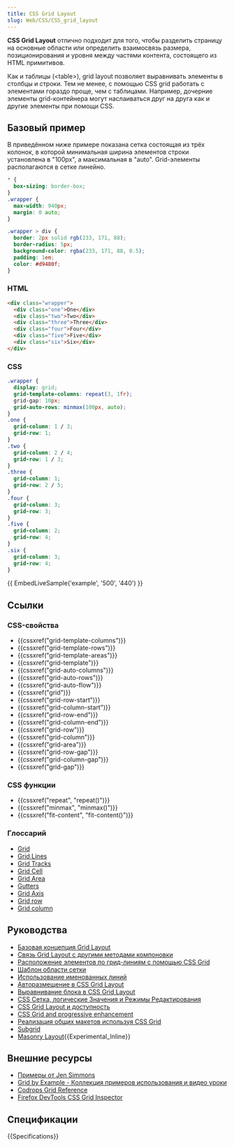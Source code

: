 ```yaml
---
title: CSS Grid Layout
slug: Web/CSS/CSS_grid_layout
---
```


**CSS Grid Layout** отлично подходит для того, чтобы разделить страницу на основные области или определить взаимосвязь размера, позиционирования и уровня между частями контента, состоящего из HTML примитивов.

Как и таблицы (\<table>), grid layout позволяет выравнивать элементы в столбцы и строки. Тем не менее, с помощью CSS grid работать с элементами гораздо проще, чем с таблицами. Например, дочерние элементы grid-контейнера могут наслаиваться друг на друга как и другие элементы при помощи CSS.

## Базовый пример

В приведённом ниже примере показана сетка состоящая из трёх колонок, в которой минимальная ширина элементов строки установлена в "100px", а максимальная в "auto". Grid-элементы располагаются в сетке линейно.

```css hidden
* {
  box-sizing: border-box;
}
.wrapper {
  max-width: 940px;
  margin: 0 auto;
}

.wrapper > div {
  border: 2px solid rgb(233, 171, 88);
  border-radius: 5px;
  background-color: rgba(233, 171, 88, 0.5);
  padding: 1em;
  color: #d9480f;
}
```

### HTML

```html
<div class="wrapper">
  <div class="one">One</div>
  <div class="two">Two</div>
  <div class="three">Three</div>
  <div class="four">Four</div>
  <div class="five">Five</div>
  <div class="six">Six</div>
</div>
```

### CSS

```css
.wrapper {
  display: grid;
  grid-template-columns: repeat(3, 1fr);
  grid-gap: 10px;
  grid-auto-rows: minmax(100px, auto);
}
.one {
  grid-column: 1 / 3;
  grid-row: 1;
}
.two {
  grid-column: 2 / 4;
  grid-row: 1 / 3;
}
.three {
  grid-column: 1;
  grid-row: 2 / 5;
}
.four {
  grid-column: 3;
  grid-row: 3;
}
.five {
  grid-column: 2;
  grid-row: 4;
}
.six {
  grid-column: 3;
  grid-row: 4;
}
```

{{ EmbedLiveSample('example', '500', '440') }}

## Ссылки

### CSS-свойства

- {{cssxref("grid-template-columns")}}
- {{cssxref("grid-template-rows")}}
- {{cssxref("grid-template-areas")}}
- {{cssxref("grid-template")}}
- {{cssxref("grid-auto-columns")}}
- {{cssxref("grid-auto-rows")}}
- {{cssxref("grid-auto-flow")}}
- {{cssxref("grid")}}
- {{cssxref("grid-row-start")}}
- {{cssxref("grid-column-start")}}
- {{cssxref("grid-row-end")}}
- {{cssxref("grid-column-end")}}
- {{cssxref("grid-row")}}
- {{cssxref("grid-column")}}
- {{cssxref("grid-area")}}
- {{cssxref("grid-row-gap")}}
- {{cssxref("grid-column-gap")}}
- {{cssxref("grid-gap")}}

### CSS функции

- {{cssxref("repeat", "repeat()")}}
- {{cssxref("minmax", "minmax()")}}
- {{cssxref("fit-content", "fit-content()")}}

### Глоссарий

- [Grid](/ru/docs/Glossary/Grid)
- [Grid Lines](/ru/docs/Glossary/Grid_Lines)
- [Grid Tracks](/ru/docs/Glossary/Grid_Tracks)
- [Grid Cell](/ru/docs/Glossary/Grid_Cell)
- [Grid Area](/ru/docs/Glossary/Grid_Areas)
- [Gutters](/ru/docs/Glossary/Gutters)
- [Grid Axis](/ru/docs/Glossary/Grid_Axis)
- [Grid row](/ru/docs/Glossary/Grid_Rows)
- [Grid column](/ru/docs/Glossary/Grid_Column)

## Руководства

- [Базовая концепция Grid Layout](/ru/docs/Web/CSS/CSS_Grid_Layout/Basic_Concepts_of_Grid_Layout)
- [Связь Grid Layout с другими методами компоновки](/ru/docs/Web/CSS/CSS_Grid_Layout/Relationship_of_Grid_Layout)
- [Расположение элементов по грид-линиям с помощью CSS Grid](/ru/docs/Web/CSS/CSS_Grid_Layout/Line-based_Placement_with_CSS_Grid)
- [Шаблон области сетки](/ru/docs/Web/CSS/CSS_Grid_Layout/Grid_Template_Areas)
- [Использование именованных линий](/ru/docs/Web/CSS/CSS_Grid_Layout/Layout_using_Named_Grid_Lines)
- [Авторазмещение в CSS Grid Layout](/ru/docs/Web/CSS/CSS_Grid_Layout/Auto-placement_in_CSS_Grid_Layout)
- [Выравнивание блока в CSS Grid Layout](/ru/docs/Web/CSS/CSS_Grid_Layout/Box_Alignment_in_CSS_Grid_Layout)
- [CSS Сетка, логические Значения и Режимы Редактирования](/ru/docs/Web/CSS/CSS_Grid_Layout/CSS_Grid,_Logical_Values_and_Writing_Modes)
- [CSS Grid Layout и доступность](/ru/docs/Web/CSS/CSS_Grid_Layout/CSS_Grid_Layout_and_Accessibility)
- [CSS Grid and progressive enhancement](/ru/docs/Web/CSS/CSS_Grid_Layout/CSS_Grid_and_Progressive_Enhancement)
- [Реализация общих макетов используя CSS Grid](/ru/docs/Web/CSS/CSS_Grid_Layout/Realising_common_layouts_using_CSS_Grid_)
- [Subgrid](/ru/docs/Web/CSS/CSS_Grid_Layout/Subgrid)
- [Masonry Layout](/ru/docs/Web/CSS/CSS_Grid_Layout/Masonry_Layout){{Experimental_Inline}}

## Внешние ресурсы

- [Примеры от Jen Simmons](http://labs.jensimmons.com/)
- [Grid by Example - Коллекция примеров использования и видео уроки](http://gridbyexample.com/)
- [Codrops Grid Reference](https://tympanus.net/codrops/css_reference/grid/)
- [Firefox DevTools CSS Grid Inspector](/ru/docs/Tools/Page_Inspector/How_to/Examine_grid_layouts)

## Спецификации

{{Specifications}}
